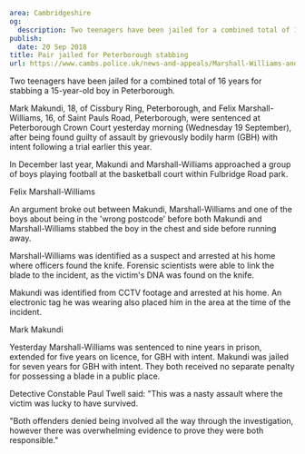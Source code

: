 ```yaml
area: Cambridgeshire
og:
  description: Two teenagers have been jailed for a combined total of 16 years for stabbing a 15-year-old boy in Peterborough.
publish:
  date: 20 Sep 2018
title: Pair jailed for Peterborough stabbing
url: https://www.cambs.police.uk/news-and-appeals/Marshall-Williams-and-Makundi
```

Two teenagers have been jailed for a combined total of 16 years for stabbing a 15-year-old boy in Peterborough.

Mark Makundi, 18, of Cissbury Ring, Peterborough, and Felix Marshall-Williams, 16, of Saint Pauls Road, Peterborough, were sentenced at Peterborough Crown Court yesterday morning (Wednesday 19 September), after being found guilty of assault by grievously bodily harm (GBH) with intent following a trial earlier this year.

In December last year, Makundi and Marshall-Williams approached a group of boys playing football at the basketball court within Fulbridge Road park.

Felix Marshall-Williams

An argument broke out between Makundi, Marshall-Williams and one of the boys about being in the 'wrong postcode' before both Makundi and Marshall-Williams stabbed the boy in the chest and side before running away.

Marshall-Williams was identified as a suspect and arrested at his home where officers found the knife. Forensic scientists were able to link the blade to the incident, as the victim's DNA was found on the knife.

Makundi was identified from CCTV footage and arrested at his home. An electronic tag he was wearing also placed him in the area at the time of the incident.

Mark Makundi

Yesterday Marshall-Williams was sentenced to nine years in prison, extended for five years on licence, for GBH with intent. Makundi was jailed for seven years for GBH with intent. They both received no separate penalty for possessing a blade in a public place.

Detective Constable Paul Twell said: "This was a nasty assault where the victim was lucky to have survived.

"Both offenders denied being involved all the way through the investigation, however there was overwhelming evidence to prove they were both responsible."
